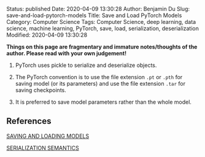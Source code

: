 Status: published
Date: 2020-04-09 13:30:28
Author: Benjamin Du
Slug: save-and-load-pytorch-models
Title: Save and Load PyTorch Models
Category: Computer Science
Tags: Computer Science, deep learning, data science, machine learning, PyTorch, save, load, serialization, deserialization
Modified: 2020-04-09 13:30:28

**Things on this page are fragmentary and immature notes/thoughts of the author. Please read with your own judgement!**

1. PyTorch uses pickle to serialize and deserialize objects.

2. The PyTorch convention is 
    to use the file extension `.pt` or `.pth` for saving model (or its parameters)
    and use the file extension `.tar` for saving checkpoints.

3. It is preferred to save model parameters rather than the whole model.

## References

[SAVING AND LOADING MODELS](https://pytorch.org/tutorials/beginner/saving_loading_models.html)

[SERIALIZATION SEMANTICS](https://pytorch.org/docs/master/notes/serialization.html)